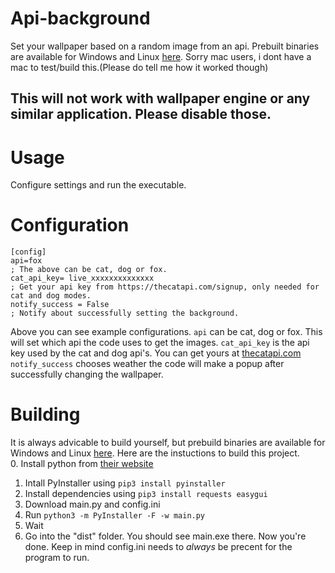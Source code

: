 # Api-background
Set your wallpaper based on a random image from an api.
Prebuilt binaries are available for Windows and Linux [here](https://github.com/Juliasmatius/Api-background/releases). Sorry mac users, i dont have a mac to test/build this.(Please do tell me how it worked though)
## This will not work with wallpaper engine or any similar application. Please disable those.

# Usage
Configure settings and run the executable.

# Configuration
```
[config]
api=fox
; The above can be cat, dog or fox.
cat_api_key= live_xxxxxxxxxxxxxx
; Get your api key from https://thecatapi.com/signup, only needed for cat and dog modes.
notify_success = False
; Notify about successfully setting the background.
```
Above you can see example configurations.
`api` can be cat, dog or fox. This will set which api the code uses to get the images.
`cat_api_key` is the api key used by the cat and dog api's. You can get yours at [thecatapi.com](https://thecatapi.com/signup)
`notify_success` chooses weather the code will make a popup after successfully changing the wallpaper.


# Building
It is always advicable to build yourself, but prebuild binaries are available for Windows and Linux [here](https://github.com/Juliasmatius/Api-background/releases). Here are the instuctions to build this project. \
0. Install python from [their website](https://www.python.org/)
1. Intall PyInstaller using `pip3 install pyinstaller`
2. Install dependencies using `pip3 install requests easygui`
3. Download main.py and config.ini
4. Run `python3 -m PyInstaller -F -w main.py`
5. Wait
6. Go into the "dist" folder. You should see main.exe there.
Now you're done. Keep in mind config.ini needs to *always* be precent for the program to run.

